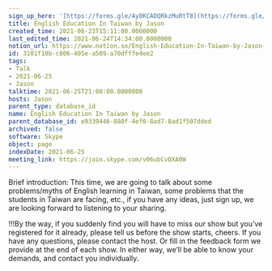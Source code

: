 ```yaml
---
sign_up_here: '[https://forms.gle/Ay8KCADQRkzMuRtT8](https://forms.gle/Ay8KCADQRkzMuRtT8)'
title: English Education In Taiwan by Jason
created_time: 2021-06-23T15:11:00.0000000
last_edited_time: 2021-06-24T14:34:00.0000000
notion_url: https://www.notion.so/English-Education-In-Taiwan-by-Jason-3101f10bc806405ea509a70dfffe4ee2
id: 3101f10b-c806-405e-a509-a70dfffe4ee2
tags:
- Talk
- 2021-06-25
- Jason
talktime: 2021-06-25T21:00:00.0000000
hosts: Jason
parent_type: database_id
name: English Education In Taiwan by Jason
parent_database_id: e9339446-880f-4ef0-8ad7-8ad1f507dded
archived: false
software: Skype
object: page
indexDate: 2021-06-25
meeting_link: https://join.skype.com/v06ubCvQXA0W
---
```




Brief introduction: This time, we are going to talk about some problems/myths of English learning in Taiwan, some problems that the students in Taiwan are facing, etc., if you have any ideas, just sign up, we are looking forward to listening to your sharing.

!!!By the way, if you suddenly find you will have to miss our show but you’ve registered for it already, please tell us before the show starts, cheers.
If you have any questions, please contact the host. Or fill in the feedback form we provide at the end of each show. In either way, we’ll be able to know your demands, and contact you individually.

